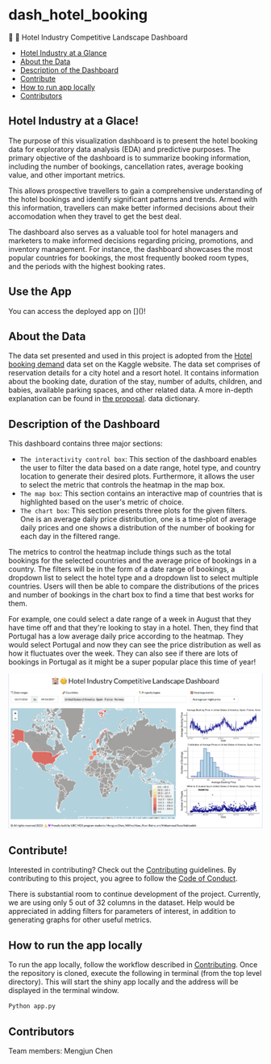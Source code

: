 # dash_hotel_booking
🏨 🧐 Hotel Industry Competitive Landscape Dashboard

- [Hotel Industry at a Glance](#hotel-industry-at-a-glace)
- [About the Data](#about-the-data)
- [Description of the Dashboard](#description-of-the-dashboard)
- [Contribute](#contribute)
- [How to run app locally](#how-to-run-the-app-locally)
- [Contributors](#contributors)

## Hotel Industry at a Glace!

The purpose of this visualization dashboard is to present the hotel booking data for exploratory data analysis (EDA) and predictive purposes.
The primary objective of the dashboard is to summarize booking information, including the number of bookings, cancellation rates, average booking value, and other important metrics.

This allows prospective travellers to gain a comprehensive understanding of the hotel bookings and identify significant patterns and trends.
Armed with this information, travellers can make better informed decisions about their accomodation when they travel to get the best deal.

The dashboard also serves as a valuable tool for hotel managers and marketers to make informed decisions regarding pricing, promotions, and inventory management. For instance, the dashboard showcases the most popular countries for bookings, the most frequently booked room types, and the periods with the highest booking rates. 

## Use the App

You can access the deployed app on [\]()!

## About the Data

The data set presented and used in this project is adopted from the
[Hotel booking
demand](https://www.kaggle.com/datasets/jessemostipak/hotel-booking-demand)
data set on the Kaggle website. The data set comprises of reservation
details for a city hotel and a resort hotel. It contains information
about the booking date, duration of the stay, number of adults,
children, and babies, available parking spaces, and other related data.
A more in-depth explanation can be found in [the proposal](Proposal.md).
data dictionary.

## Description of the Dashboard

This dashboard contains three major sections:

-   `The interactivity control box`: This section of the dashboard
    enables the user to filter the data based on a date range, hotel type,
    and country location to generate their desired plots. Furthermore, it 
    allows the user to select the metric that controls the heatmap in the map box.
-   `The map box`: This section contains an interactive map of countries
    that is highlighted based on the user's metric of choice.
-   `The chart box`: This section presents three plots for the given filters.
    One is an average daily price distribution, one is a time-plot of average daily prices and 
    one shows a distribution of the number of booking for each day in the filtered
    range.

The metrics to control the heatmap include things such as the total bookings for 
the selected countries and the average price of bookings in a country. The filters will be in
the form of a date range of bookings, a dropdown list to select the
hotel type and a dropdown list to select multiple countries. Users will
then be able to compare the distributions of the prices and number of bookings in the 
chart box to find a time that best works for them.

For example, one could select a date range of a week in August that they have time off and 
that they're looking to stay in a hotel. Then, they find that Portugal has a low average 
daily price according to the heatmap. They would select Portugal and now they can see the price
distribution as well as how it fluctuates over the week. They can also see if there are lots of 
bookings in Portugal as it might be a super popular place this time of year!

![](img/final_ui.png)


## Contribute!
Interested in contributing? Check out the [Contributing](CONTRIBUTING.md) guidelines. By contributing to this project, you agree to follow the [Code of Conduct](Code_of_Conduct.md).

There is substantial room to continue development of the project. Currently, we are using only 5 out of 32 columns in the dataset. Help would be appreciated in adding filters for parameters of interest, in addition to generating graphs for other useful metrics. 

## How to run the app locally
To run the app locally, follow the workflow described in [Contributing](CONTRIBUTING.md). Once the repository is cloned, execute the following in terminal (from the top level directory). This will start the shiny app locally and the address will be displayed in the terminal window. 
```bash
Python app.py
```

## Contributors
Team members: Mengjun Chen
